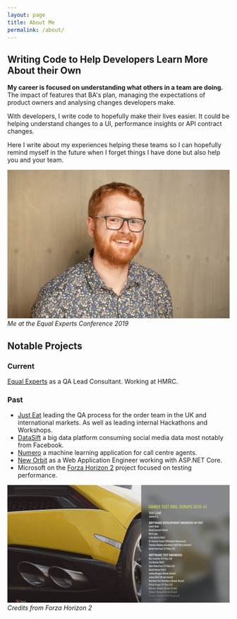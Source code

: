 ```yaml
---
layout: page
title: About Me
permalink: /about/
---
```

## Writing Code to Help Developers Learn More About their Own

__My career is focused on understanding what others in a team are doing.__ The impact
of features that BA's plan, managing the expectations of product owners and analysing changes developers make.

With developers, I write code to hopefully make their lives easier. It could be helping
understand changes to a UI, performance insights or API contract changes.

Here I write about my experiences helping these teams so I can hopefully
remind myself in the future when I forget things I have done but
also help you and your team.

![Me at the Equal Experts Conference 2019](/assets/img/about/me.jpg)
_Me at the Equal Experts Conference 2019_

## Notable Projects

### Current

[Equal Experts](https://www.equalexperts.com/) as a QA Lead Consultant.
Working at HMRC.

### Past

  * [Just Eat](https://www.just-eat.co.uk/) leading the QA process for the order team 
  in the UK and international markets. As well as leading internal Hackathons and Workshops.
  * [DataSift](http://datasift.com) a big data platform consuming social media data
  most notably from Facebook.
  * [Numero](http://www.thisisnumero.com) a machine learning application
  for call centre agents.
  * [New Orbit](https://www.neworbit.co.uk) as a Web Application Engineer
  working with ASP.NET Core.
  * Microsoft on the [Forza Horizon 2](http://www.forzamotorsport.net/en-us/games/fh2) project focused on testing performance.
  

![Credits from Forza Horizon 2](/assets/img/2015/06/10320914_10152286990287251_1792010311105007939_o.jpg)
_Credits from Forza Horizon 2_
